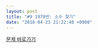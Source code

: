 ```yaml
---
layout: post
title: "#9 1978번: 소수 찾기"
date: "2018-04-23 21:22:40 +0900"
---
```

[문제 바로가기](https://www.acmicpc.net/problem/1978 "1978: 소수 찾기")

